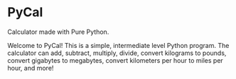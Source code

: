 # PyCal
Calculator made with Pure Python.

Welcome to PyCal! This is a simple, intermediate level Python program. The calculator can add, subtract, multiply, divide, convert kilograms to pounds, convert gigabytes to 
megabytes, convert kilometers per hour to miles per hour, and more!
